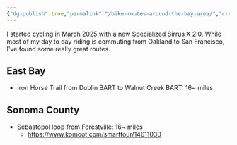 ```yaml
---
{"dg-publish":true,"permalink":"/bike-routes-around-the-bay-area/","created":"2025-07-13T12:56:56.715-07:00","updated":"2025-07-13T13:35:22.282-07:00"}
---
```


I started cycling in March 2025 with a new Specialized Sirrus X 2.0. While most of my day to day riding is commuting from Oakland to San Francisco, I've found some really great routes.

## East Bay
* Iron Horse Trail from Dublin BART to Walnut Creek BART: 16~ miles

## Sonoma County
* Sebastopol loop from Forestville: 16~ miles
	* https://www.komoot.com/smarttour/14611030
